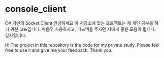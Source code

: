 # console_client
C# 기반의 Socket Client
안녕하세요
이 저장소에 있는 프로젝트는 제 개인 공부를 하기 위한 코드입니다.
마음껏 사용하시고, 피드백을 주시면 저에게 좋은 도움이 됩니다. 
감사합니다.


Hi
The project in this repository is the code for my private study.
Please feel free to use it and give me your feedback.
Thank you.
